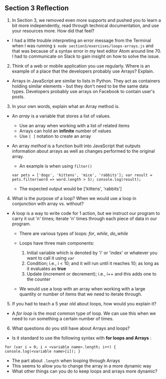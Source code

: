 ## Section 3 Reflection

1. In Section 3, we removed even more supports and pushed you to learn a bit more independently, read through technical documentation, and use your resources more. How did that feel?

* I had a little trouble interpreting an error message from the Terminal when I was running `$ node section3/exercises/loops-arrays.js` and that was because of a syntax error in my text editor Atom around line 70.  I had to communicate on Slack to gain insight on how to solve the issue.  

2. Think of a web or mobile application you use regularly. Where is an example of a place that the developers probably use Arrays? Explain.

* Arrays in JavaScript are similar to lists in Python.  They act as containers holding similar elements - but they don't need to be the same data types.  Developers probably use arrays on Facebook to contain user's posts.

3. In your own words, explain what an Array method is.
* An *_array_* is a variable that stores a list of values.
  - Use an array when working with a list of related items
  - Arrays can hold an **infinite** number of values
  - Use `[ ]` notation to create an array

* An array *_method_* is a function built into JavaScript that outputs information about arrays as well as changes performed to the original array.
  - An example is when using `filter()`

  ``var pets = ['dogs', 'kittens', 'mice', 'rabbits'];
     var result = pets.filter(word => word.length > 5);
     console.log(result); ``
     - The expected output would be ['kittens', 'rabbits']

4. What is the purpose of a loop? When we would use a loop in conjunction with array vs. without?

* A loop is a way to write code for 1 action, but we instruct our program to carry it out 'n' times; iterate 'n' times through each piece of data in our program.

  - There are various types of loops: _for_, _while_, _do_while_
  - Loops have three main components:
    1. Initial variable which is denoted by 'i' or 'index' or whatever you want to call it using `var`
    2. Condition; i.e., i < 10; and it will run until it reaches 10; as long as it evaluates as **true**
    3. Update (increment or decrement); i.e., i++ and this adds one to the counter

  - We would use a loop with an array when working with a large quantity or number of items that we need to iterate through.

5. If you had to teach a 5 year old about loops, how would you explain it?

* A _for loop_ is the most common type of loop.  We can use this when we need to run something a certain number of times.

6. What questions do you still have about Arrays and loops?

* Is it standard to use the following syntax with **for loops and Arrays** :

`for (var i = 0; i < <variable name>.length; i++) {
  console.log(<variable name>[i]);
  }`
- The part about `.length` when looping through Arrays
- This seems to allow you to change the array in a more dynamic way
- What other things can you do to keep loops and arrays more dynamic?
